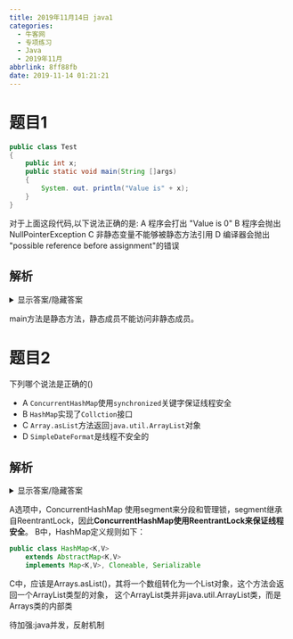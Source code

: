 ```yaml
---
title: 2019年11月14日 java1
categories:
  - 牛客网
  - 专项练习
  - Java
  - 2019年11月
abbrlink: 8ff88fb
date: 2019-11-14 01:21:21
---
```


# 题目1
```java
public class Test
{
    public int x;
    public static void main(String []args)
    {
        System. out. println("Value is" + x);
    }
}
```
对于上面这段代码,以下说法正确的是:
A 程序会打出 "Value is 0"
B 程序会抛出 NullPointerException
C 非静态变量不能够被静态方法引用
D 编译器会抛出 "possible reference before assignment"的错误

## 解析
<details><summary>显示答案/隐藏答案</summary>正确答案: C</details>

main方法是静态方法，静态成员不能访问非静态成员。

# 题目2
下列哪个说法是正确的()
- A `ConcurrentHashMap`使用`synchronized`关键字保证线程安全
- B `HashMap`实现了`Collction`接口
- C `Array.asList`方法返回`java.util.ArrayList`对象
- D `SimpleDateFormat`是线程不安全的

## 解析
<details><summary>显示答案/隐藏答案</summary>正确答案: D</details>

A选项中，ConcurrentHashMap
使用segment来分段和管理锁，segment继承自ReentrantLock，因此**ConcurrentHashMap使用ReentrantLock来保证线程安全**。
B中，HashMap定义规则如下：
```java
public class HashMap<K,V>
    extends AbstractMap<K,V>
    implements Map<K,V>, Cloneable, Serializable
```
C中，应该是Arrays.asList()，其将一个数组转化为一个List对象，这个方法会返回一个ArrayList类型的对象，
这个ArrayList类并非java.util.ArrayList类，而是Arrays类的内部类

待加强:java并发，反射机制
